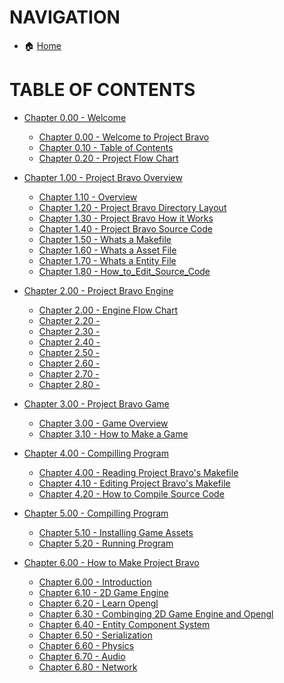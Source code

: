 # NAVIGATION
- 🏠 [Home](../../../README.md)

# TABLE OF CONTENTS
- [Chapter 0.00 - Welcome]()
    - [Chapter 0.00 - Welcome to Project Bravo](../docs_Chapter_0.00_Welcome/doc_Chapter_0.00_Welcome_to_Project_Bravo.md)
    - [Chapter 0.10 - Table of Contents](../docs_Chapter_0.00_Welcome/doc_Chapter_0.10_Table_of_Contents.md)
    - [Chapter 0.20 - Project Flow Chart](../docs_Chapter_0.00_Welcome/doc_Chapter_0.20_Project_Bravo_Flow_Chart.md)

- [Chapter 1.00 - Project Bravo Overview](../docs_Chapter_1.00_Project_Bravo_Overview)
    - [Chapter 1.10 - Overview](../docs_Chapter_1.00_Project_Bravo_Overview/doc_Chapter_1.10_Overview.md)
    - [Chapter 1.20 - Project Bravo Directory Layout](../docs_Chapter_1.00_Project_Bravo_Overview/doc_Chapter_1.20_Project_Bravo_Directory_Layout.md)
    - [Chapter 1.30 - Project Bravo How it Works](../docs_Chapter_1.00_Project_Bravo_Overview/doc_Chapter_1.30_Project_Bravo_How_it_Works.md)
    - [Chapter 1.40 - Project Bravo Source Code](../docs_Chapter_1.00_Project_Bravo_Overview/doc_Chapter_1.40_Project_Bravo_Source_Code.md)
    - [Chapter 1.50 - Whats a Makefile](../docs_Chapter_1.00_Project_Bravo_Overview/doc_Chapter_1.50_Whats_a_makefile.md)
    - [Chapter 1.60 - Whats a Asset File](../docs_Chapter_1.00_Project_Bravo_Overview/doc_Chapter_1.60_Whats_a_asset_file.md)
    - [Chapter 1.70 - Whats a Entity File](../docs_Chapter_1.00_Project_Bravo_Overview/doc_Chapter_1.70_Whats_a_entity_file.md)
    - [Chapter 1.80 - How_to_Edit_Source_Code](../docs_Chapter_1.00_Project_Bravo_Overview/doc_Chapter_1.80_How_to_Edit_Source_Code.md)


- [Chapter 2.00 - Project Bravo Engine](../manual/docs_Chapter_2.00_Engine)
    - [Chapter 2.00 - Engine Flow Chart](../docs_Chapter_1.00_Project_Bravo_Overview/doc_Chapter_1.00_Project_Flow_Chart.md)
    - [Chapter 2.20 - ]()
    - [Chapter 2.30 - ]()
    - [Chapter 2.40 - ]()
    - [Chapter 2.50 - ]()
    - [Chapter 2.60 - ]()
    - [Chapter 2.70 - ]()
    - [Chapter 2.80 - ]()


- [Chapter 3.00 - Project Bravo Game](../manual/docs_Chapter_2.00_Engine)
    - [Chapter 3.00 - Game Overview]()
    - [Chapter 3.10 - How to Make a Game]()


- [Chapter 4.00 - Compilling Program](../manual/docs_Chapter_2.00_Engine)
    - [Chapter 4.00 - Reading Project Bravo's Makefile]()
    - [Chapter 4.10 - Editing Project Bravo's Makefile]()
    - [Chapter 4.20 - How to Compile Source Code]()


- [Chapter 5.00 - Compilling Program](../manual/docs_Chapter_2.00_Engine)
    - [Chapter 5.10 - Installing Game Assets]()
    - [Chapter 5.20 - Running Program]()


- [Chapter 6.00 - How to Make Project Bravo](../manual/docs_Chapter_0.00_HowToMakeProjectBravo)
    - [Chapter 6.00 - Introduction](../manual/docs_Chapter_0.00_HowToMakeProjectBravo/doc_Chapter_0.01_Introduction.md)
    - [Chapter 6.10 - 2D Game Engine](../manual/docs_Chapter_0.00_HowToMakeProjectBravo/doc_Chapter_0.10_2D_Game_Engine.md)
    - [Chapter 6.20 - Learn Opengl](../manual/docs_Chapter_0.00_HowToMakeProjectBravo/doc_Chapter_0.20_Learn_Opengl.md)
    - [Chapter 6.30 - Combinging 2D Game Engine and Opengl](../manual/docs_Chapter_0.00_HowToMakeProjectBravo/doc_Chapter_0.30_Combine_2D_Game_Engine_and_Opengl.md)
    - [Chapter 6.40 - Entity Component System](../manual/docs_Chapter_0.00_HowToMakeProjectBravo/doc_Chapter_0.40_Entity_Component_System.md)
    - [Chapter 6.50 - Serialization](../manual/docs_Chapter_0.00_HowToMakeProjectBravo/doc_Chapter_0.50_Serialization.md)
    - [Chapter 6.60 - Physics](../manual/docs_Chapter_0.00_HowToMakeProjectBravo/doc_Chapter_0.60_Physics.md)
    - [Chapter 6.70 - Audio](../manual/docs_Chapter_0.00_HowToMakeProjectBravo/doc_Chapter_0.70_Audio.md)
    - [Chapter 6.80 - Network](../manual/docs_Chapter_0.00_HowToMakeProjectBravo/doc_Chapter_0.80_Network.md)